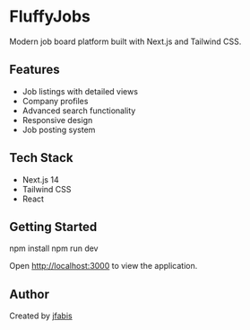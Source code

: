 # FluffyJobs

Modern job board platform built with Next.js and Tailwind CSS.

## Features
- Job listings with detailed views
- Company profiles
- Advanced search functionality
- Responsive design
- Job posting system

## Tech Stack
- Next.js 14
- Tailwind CSS
- React

## Getting Started
npm install
npm run dev

Open [http://localhost:3000](http://localhost:3000) to view the application.

## Author
Created by [jfabis](https://github.com/jfabis)
